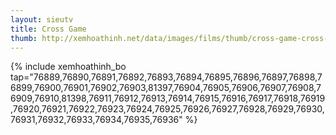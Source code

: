 ```yaml
---
layout: sieutv
title: Cross Game
thumb: http://xemhoathinh.net/data/images/films/thumb/cross-game-cross-game-2012.jpg
---
```

{% include xemhoathinh_bo tap="76889,76890,76891,76892,76893,76894,76895,76896,76897,76898,76899,76900,76901,76902,76903,81397,76904,76905,76906,76907,76908,76909,76910,81398,76911,76912,76913,76914,76915,76916,76917,76918,76919,76920,76921,76922,76923,76924,76925,76926,76927,76928,76929,76930,76931,76932,76933,76934,76935,76936" %} 
